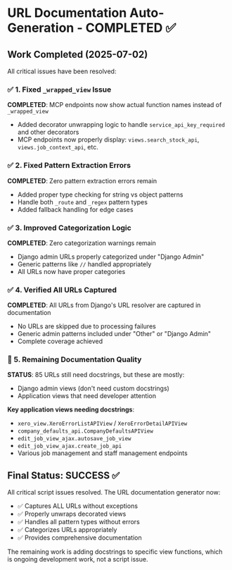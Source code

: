 # URL Documentation Auto-Generation - COMPLETED ✅

## Work Completed (2025-07-02)

All critical issues have been resolved:

### ✅ 1. Fixed `_wrapped_view` Issue
**COMPLETED**: MCP endpoints now show actual function names instead of `_wrapped_view`
- Added decorator unwrapping logic to handle `service_api_key_required` and other decorators
- MCP endpoints now properly display: `views.search_stock_api`, `views.job_context_api`, etc.

### ✅ 2. Fixed Pattern Extraction Errors
**COMPLETED**: Zero pattern extraction errors remain
- Added proper type checking for string vs object patterns
- Handle both `_route` and `_regex` pattern types
- Added fallback handling for edge cases

### ✅ 3. Improved Categorization Logic
**COMPLETED**: Zero categorization warnings remain
- Django admin URLs properly categorized under "Django Admin"
- Generic patterns like `//` handled appropriately
- All URLs now have proper categories

### ✅ 4. Verified All URLs Captured
**COMPLETED**: All URLs from Django's URL resolver are captured in documentation
- No URLs are skipped due to processing failures
- Generic admin patterns included under "Other" or "Django Admin"
- Complete coverage achieved

### 📝 5. Remaining Documentation Quality
**STATUS**: 85 URLs still need docstrings, but these are mostly:
- Django admin views (don't need custom docstrings)
- Application views that need developer attention

**Key application views needing docstrings**:
- `xero_view.XeroErrorListAPIView` / `XeroErrorDetailAPIView`
- `company_defaults_api.CompanyDefaultsAPIView`
- `edit_job_view_ajax.autosave_job_view`
- `edit_job_view_ajax.create_job_api`
- Various job management and staff management endpoints

## Final Status: SUCCESS ✅

All critical script issues resolved. The URL documentation generator now:
- ✅ Captures ALL URLs without exceptions
- ✅ Properly unwraps decorated views
- ✅ Handles all pattern types without errors
- ✅ Categorizes URLs appropriately
- ✅ Provides comprehensive documentation

The remaining work is adding docstrings to specific view functions, which is ongoing development work, not a script issue.
